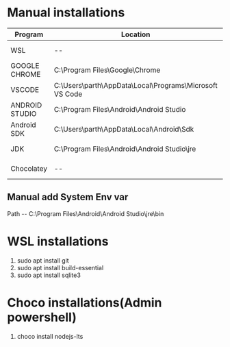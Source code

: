 # Manual installations

| Program | Location | Origin |
| --- | ----------- | ------- |
|WSL | -- | wsl --install |
|GOOGLE CHROME | C:\Program Files\Google\Chrome | Web |
|VSCODE | C:\Users\parth\AppData\Local\Programs\Microsoft VS Code | Web |
|ANDROID STUDIO | C:\Program Files\Android\Android Studio | Web |
|Android SDK | C:\Users\parth\AppData\Local\Android\Sdk | android studio |
|JDK | C:\Program Files\Android\Android Studio\jre | android studio |
|Chocolatey | -- | Admin Powershell |

## Manual add System Env var
Path -- C:\Program Files\Android\Android Studio\jre\bin

# WSL installations
1. sudo apt install git
2. sudo apt install build-essential
3. sudo apt install sqlite3

# Choco installations(Admin powershell)
1. choco install nodejs-lts